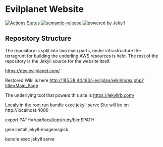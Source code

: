 # Evilplanet Website

[![Actions Status](https://github.com/barundel/wiki.evilplanet.com/actions?query=workflow%3A%22Build+Site%22/badge.svg)](https://github.com/barundel/wiki.evilplanet.com/actions) [![semantic-release](https://img.shields.io/badge/%20%20%F0%9F%93%A6%F0%9F%9A%80-semantic--release-e10079.svg)](https://github.com/semantic-release/semantic-release) ![powered by Jekyll](https://img.shields.io/badge/powered_by-Jekyll-green.svg)

## Repository Structure

The repository is split into two main parts, under infrastructure the terragrunt for building the underling AWS resources is held. The rest of the repository is the Jekyll source for the website itself. 


https://dev.evilplanet.com/

Restored Wiki is here http://185.38.44.163/~evilplan/wiki/index.php?title=Main_Page

The underlying tool that powers this site is https://jekyllrb.com/

Localy in the root run bundle exec jekyll serve
Site will be on http://localhost:4000
                
                
export PATH=/usr/local/opt/ruby/bin:$PATH


gem install jekyll-imagemagick

bundle exec jekyll serve